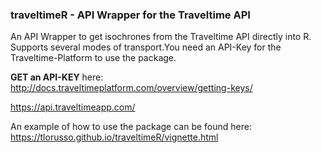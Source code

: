 ### traveltimeR - API Wrapper for the Traveltime API


An API Wrapper to get isochrones from the Traveltime API directly into R. Supports several modes of transport.You need an API-Key for the Traveltime-Platform to use the package.

__GET an API-KEY__ here: http://docs.traveltimeplatform.com/overview/getting-keys/

https://api.traveltimeapp.com/

An example of how to use the package can be found here: https://tlorusso.github.io/traveltimeR/vignette.html


